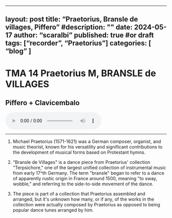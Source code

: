 
---
layout: post
title:      “Praetorius, Bransle de villages, Piffero”
#description: ""
date:       2024-05-17
author: “scaralbi”
published: true #or draft
tags: [“recorder”, “Praetorius”]
categories: [ “blog” ]
---

# TMA 14 Praetorius M, BRANSLE de VILLAGES


Piffero + Clavicembalo    
---   

 <audio controls>
  <source src="/assets/recs/Bransle_de_Garage.mp3" type="audio/mpeg">
Your browser does not support the audio element.
</audio>

---   


1. Michael Praetorius (1571-1621) was a German composer, organist, and music theorist, known for his versatility and significant contributions to the development of musical forms based on Protestant hymns. 

2. “Bransle de Villages" is a dance piece from Praetorius' collection "Terpsichore," one of the largest unified collection of instrumental music from early 17^th Germany. The term "bransle" began to refer to a dance of apparently rustic origin in France around 1500, meaning "to sway, wobble," and referring to the side-to-side movement of the dance.

3. The piece is part of a collection that Praetorius assembled and arranged, but it's unknown how many, or if any, of the works in the collection were actually composed by Praetorius as opposed to being popular dance tunes arranged by him.



